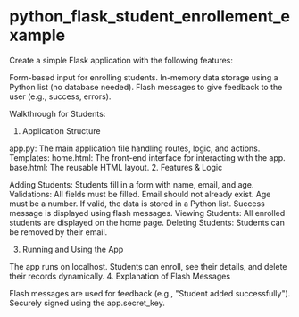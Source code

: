 # python_flask_student_enrollement_example

Create a simple Flask application with the following features:

Form-based input for enrolling students.
In-memory data storage using a Python list (no database needed).
Flash messages to give feedback to the user (e.g., success, errors).

Walkthrough for Students:
1. Application Structure

app.py: The main application file handling routes, logic, and actions.
Templates:
home.html: The front-end interface for interacting with the app.
base.html: The reusable HTML layout.
2. Features & Logic

Adding Students:
Students fill in a form with name, email, and age.
Validations:
All fields must be filled.
Email should not already exist.
Age must be a number.
If valid, the data is stored in a Python list.
Success message is displayed using flash messages.
Viewing Students:
All enrolled students are displayed on the home page.
Deleting Students:
Students can be removed by their email.


3. Running and Using the App

The app runs on localhost.
Students can enroll, see their details, and delete their records dynamically.
4. Explanation of Flash Messages

Flash messages are used for feedback (e.g., "Student added successfully").
Securely signed using the app.secret_key.

